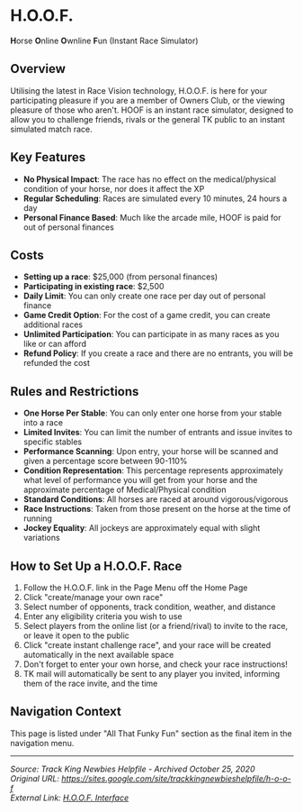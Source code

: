 # H.O.O.F.

**H**orse **O**nline **O**wnline **F**un (Instant Race Simulator)

## Overview

Utilising the latest in Race Vision technology, H.O.O.F. is here for your participating pleasure if you are a member of Owners Club, or the viewing pleasure of those who aren't. HOOF is an instant race simulator, designed to allow you to challenge friends, rivals or the general TK public to an instant simulated match race. 

## Key Features

- **No Physical Impact**: The race has no effect on the medical/physical condition of your horse, nor does it affect the XP
- **Regular Scheduling**: Races are simulated every 10 minutes, 24 hours a day
- **Personal Finance Based**: Much like the arcade mile, HOOF is paid for out of personal finances

## Costs

- **Setting up a race**: $25,000 (from personal finances)
- **Participating in existing race**: $2,500
- **Daily Limit**: You can only create one race per day out of personal finance
- **Game Credit Option**: For the cost of a game credit, you can create additional races
- **Unlimited Participation**: You can participate in as many races as you like or can afford
- **Refund Policy**: If you create a race and there are no entrants, you will be refunded the cost

## Rules and Restrictions

- **One Horse Per Stable**: You can only enter one horse from your stable into a race
- **Limited Invites**: You can limit the number of entrants and issue invites to specific stables
- **Performance Scanning**: Upon entry, your horse will be scanned and given a percentage score between 90-110%
- **Condition Representation**: This percentage represents approximately what level of performance you will get from your horse and the approximate percentage of Medical/Physical condition
- **Standard Conditions**: All horses are raced at around vigorous/vigorous
- **Race Instructions**: Taken from those present on the horse at the time of running
- **Jockey Equality**: All jockeys are approximately equal with slight variations

## How to Set Up a H.O.O.F. Race

1. Follow the H.O.O.F. link in the Page Menu off the Home Page
2. Click "create/manage your own race"
3. Select number of opponents, track condition, weather, and distance
4. Enter any eligibility criteria you wish to use
5. Select players from the online list (or a friend/rival) to invite to the race, or leave it open to the public
6. Click "create instant challenge race", and your race will be created automatically in the next available space
7. Don't forget to enter your own horse, and check your race instructions!
8. TK mail will automatically be sent to any player you invited, informing them of the race invite, and the time

## Navigation Context
This page is listed under "All That Funky Fun" section as the final item in the navigation menu.

---
*Source: Track King Newbies Helpfile - Archived October 25, 2020*  
*Original URL: https://sites.google.com/site/trackkingnewbieshelpfile/h-o-o-f*  
*External Link: [H.O.O.F. Interface](http://www.trackking.org/online.php?icr=y)*
